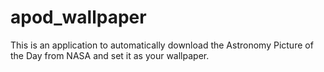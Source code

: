 # apod_wallpaper
This is an application to automatically download the Astronomy Picture of the Day from NASA and set it as your wallpaper.